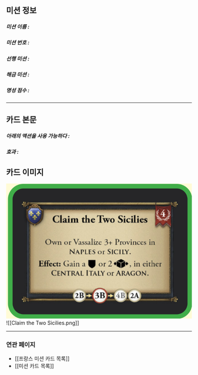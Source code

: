 ## 미션 정보
##### 미션 이름 : 
##### 미션 번호 : 
##### 선행 미션 : 
##### 해금 미션 : 
##### 명성 점수 :
---
## 카드 본문
##### 아래의 액션을 사용 가능하다 : 
##### *효과*  : 

## 카드 이미지
<img src="\Assets\Claim the Two Sicilies.png"/>
![[Claim the Two Sicilies.png]]

--- 

### 연관 페이지
- [[프랑스 미션 카드 목록]]
- [[미션 카드 목록]]